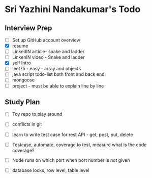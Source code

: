 # Sri Yazhini Nandakumar's Todo
## Interview Prep
- [ ] Set up GitHub account overview
- [x] resume
- [ ] LinkedIN article- snake and ladder
- [ ] LinkenIN video - Snake and ladder
- [x] self Intro
- [ ] leet75 - easy - array and objects
- [ ] java script todo-list both front and back end 
- [ ] mongoose
- [ ] project - must be able to explain line by line

## Study Plan
- [ ] Toy repo to play around
- [ ] conflicts in git
- [ ] learn to write test case for rest API - get, post, put, delete
- [ ] Testcase, automate, coverage to test, measure what is the code coverage?
- [ ] Node runs on which port when port number is not given
- [ ] database locks, row level, table level

